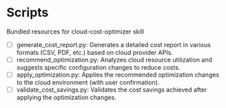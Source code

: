 # Scripts

Bundled resources for cloud-cost-optimizer skill

- [ ] generate_cost_report.py: Generates a detailed cost report in various formats (CSV, PDF, etc.) based on cloud provider APIs.
- [ ] recommend_optimization.py: Analyzes cloud resource utilization and suggests specific configuration changes to reduce costs.
- [ ] apply_optimization.py: Applies the recommended optimization changes to the cloud environment (with user confirmation).
- [ ] validate_cost_savings.py: Validates the cost savings achieved after applying the optimization changes.
